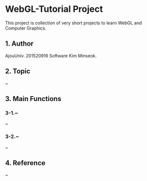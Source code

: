# WebGL-Tutorial Project
This project is collection of very short projects to learn WebGL and Computer Graphics.

## 1. Author
AjouUniv. 201520916 Software Kim Minseok.

## 2. Topic
~
## 3. Main Functions
### 3-1.~
~
### 3-2.~
~

## 4. Reference
~
